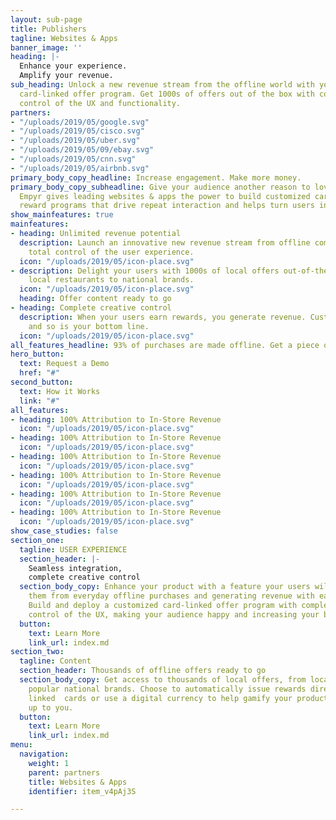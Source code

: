 ```yaml
---
layout: sub-page
title: Publishers
tagline: Websites & Apps
banner_image: ''
heading: |-
  Enhance your experience.
  Amplify your revenue.
sub_heading: Unlock a new revenue stream from the offline world with your own custom
  card-linked offer program. Get 1000s of offers out of the box with complete creative
  control of the UX and functionality.
partners:
- "/uploads/2019/05/google.svg"
- "/uploads/2019/05/cisco.svg"
- "/uploads/2019/05/uber.svg"
- "/uploads/2019/05/09/ebay.svg"
- "/uploads/2019/05/cnn.svg"
- "/uploads/2019/05/airbnb.svg"
primary_body_copy_headline: Increase engagement. Make more money.
primary_body_copy_subheadline: Give your audience another reason to love your product.
  Empyr gives leading websites & apps the power to build customized card-linked offer
  reward programs that drive repeat interaction and helps turn users into advocates.
show_mainfeatures: true
mainfeatures:
- heading: Unlimited revenue potential
  description: Launch an innovative new revenue stream from offline commerce with
    total control of the user experience.
  icon: "/uploads/2019/05/icon-place.svg"
- description: Delight your users with 1000s of local offers out-of-the-box, from
    local restaurants to national brands.
  icon: "/uploads/2019/05/icon-place.svg"
  heading: Offer content ready to go
- heading: Complete creative control
  description: When your users earn rewards, you generate revenue. Customers are happier,
    and so is your bottom line.
  icon: "/uploads/2019/05/icon-place.svg"
all_features_headline: 93% of purchases are made offline. Get a piece of the pie.
hero_button:
  text: Request a Demo
  href: "#"
second_button:
  text: How it Works
  link: "#"
all_features:
- heading: 100% Attribution to In-Store Revenue
  icon: "/uploads/2019/05/icon-place.svg"
- heading: 100% Attribution to In-Store Revenue
  icon: "/uploads/2019/05/icon-place.svg"
- heading: 100% Attribution to In-Store Revenue
  icon: "/uploads/2019/05/icon-place.svg"
- heading: 100% Attribution to In-Store Revenue
  icon: "/uploads/2019/05/icon-place.svg"
- heading: 100% Attribution to In-Store Revenue
  icon: "/uploads/2019/05/icon-place.svg"
- heading: 100% Attribution to In-Store Revenue
  icon: "/uploads/2019/05/icon-place.svg"
show_case_studies: false
section_one:
  tagline: USER EXPERIENCE
  section_header: |-
    Seamless integration,
    complete creative control
  section_body_copy: Enhance your product with a feature your users will love, rewarding
    them from everyday offline purchases and generating revenue with each transaction.
    Build and deploy a customized card-linked offer program with complete strategic
    control of the UX, making your audience happy and increasing your bottom line.
  button:
    text: Learn More
    link_url: index.md
section_two:
  tagline: Content
  section_header: Thousands of offline offers ready to go
  section_body_copy: Get access to thousands of local offers, from local stores to
    popular national brands. Choose to automatically issue rewards directly to users’
    linked  cards or use a digital currency to help gamify your product. It’s all
    up to you.
  button:
    text: Learn More
    link_url: index.md
menu:
  navigation:
    weight: 1
    parent: partners
    title: Websites & Apps
    identifier: item_v4pAj3S

---
```


